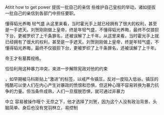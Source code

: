 Atitit how to get power
提拔一批自己的亲信
些维护自己皇权的举动，诸如提拔一批自己的亲信到各部门中担任要职。

懂得韬光养晦 轻气盛
从这里来看，当时霍光手上就已经拥有了很大的权利，甚至是一手遮天。刘贺刚刚做上皇帝，终是年轻气盛，不懂得韬光养晦，最终不仅狼狈下台，更被罗织了上千条罪名，还被误解了上千年。从这里来看，当时霍光手上就已经拥有了很大的权利，甚至是一手遮天。刘贺刚刚做上皇帝，终是年轻气盛，不懂得韬光养晦，最终不仅狼狈下台，更被罗织了上千条罪名，还被误解了上千年。

帝王才有墓葬规格。


恰恰利用这种暴力冲突，来进一步解除宪政对他的约束

，如早期被马科斯贴上“激进”的标签，以戒严令镇压，反对一度陷入低谷。镇压的残酷可以使人们在内心产生对暴政的愤恨和恐惧，但这种心理不容易转换为暴力抗争的力量。但当条件成熟，人们一旦摆脱恐惧，就可通过非暴力


中立 容易被操作哦个
无奈之下，他才选择了刘贺，因为这个人没有政治背景、头脑简单、身后也没有党羽林立，易控制

